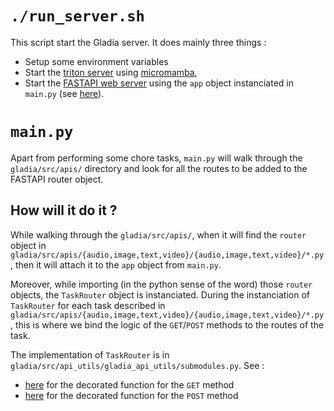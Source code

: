 # `./run_server.sh` 

This script start the Gladia server. It does mainly three things :

* Setup some environment variables
* Start the [triton server](https://developer.nvidia.com/nvidia-triton-inference-server) using [micromamba](https://mamba.readthedocs.io/en/latest/user_guide/micromamba.html),
* Start the [FASTAPI web server](https://www.uvicorn.org/) using the `app` object instanciated in `main.py` (see [here](https://github.com/gladiaio/gladia/blob/a832381dfa79ed7974fed090fd549fd7abe2c9ee/src/main.py#L199)).

# `main.py`

Apart from performing some chore tasks, `main.py` will walk through the `gladia/src/apis/` directory and look for all the routes to be added to the FASTAPI router object. 

## How will it do it ? 

While walking through the `gladia/src/apis/`, when it will find the `router` object in `gladia/src/apis/{audio,image,text,video}/{audio,image,text,video}/*.py`, then it will attach it to the `app` object from `main.py`. 

Moreover, while importing (in the python sense of the word) those `router` objects, the `TaskRouter` object is instanciated. During the instanciation of `TaskRouter` for each task described in `gladia/src/apis/{audio,image,text,video}/{audio,image,text,video}/*.py`, this is where we bind the logic of the `GET`/`POST` methods to the routes of the task. 

The implementation of `TaskRouter` is in `gladia/src/api_utils/gladia_api_utils/submodules.py`. See :
 
* [here](https://github.com/gladiaio/gladia/blob/a832381dfa79ed7974fed090fd549fd7abe2c9ee/src/api_utils/gladia_api_utils/submodules.py#L235) for the decorated function for the `GET` method
* [here](https://github.com/gladiaio/gladia/blob/a832381dfa79ed7974fed090fd549fd7abe2c9ee/src/api_utils/gladia_api_utils/submodules.py#L264) for the decorated function for the `POST` method

